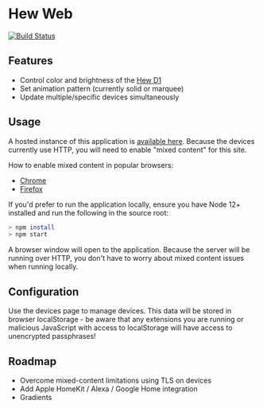 # Hew Web

[![Build Status](https://travis-ci.org/ayan4m1/hew-web.svg?branch=master)](https://travis-ci.org/ayan4m1/hew-web)

## Features

- Control color and brightness of the [Hew D1](https://github.com/ayan4m1/hew-d1)
- Set animation pattern (currently solid or marquee)
- Update multiple/specific devices simultaneously

## Usage

A hosted instance of this application is [available here](https://control.hew-iot.com/). Because the devices currently use HTTP, you will need to enable "mixed content" for this site.

How to enable mixed content in popular browsers:

- [Chrome](https://docs.adobe.com/content/help/en/target/using/experiences/vec/troubleshoot-composer/mixed-content.html)
- [Firefox](https://support.mozilla.org/en-US/kb/mixed-content-blocking-firefox#w_unblock-mixed-content)

If you'd prefer to run the application locally, ensure you have Node 12+ installed and run the following in the source root:

```sh
> npm install
> npm start
```

A browser window will open to the application. Because the server will be running over HTTP, you don't have to worry about mixed content issues when running locally.

## Configuration

Use the devices page to manage devices. This data will be stored in browser localStorage - be aware that any extensions you are running or malicious JavaScript with access to localStorage will have access to unencrypted passphrases!

## Roadmap

- Overcome mixed-content limitations using TLS on devices
- Add Apple HomeKit / Alexa / Google Home integration
- Gradients
